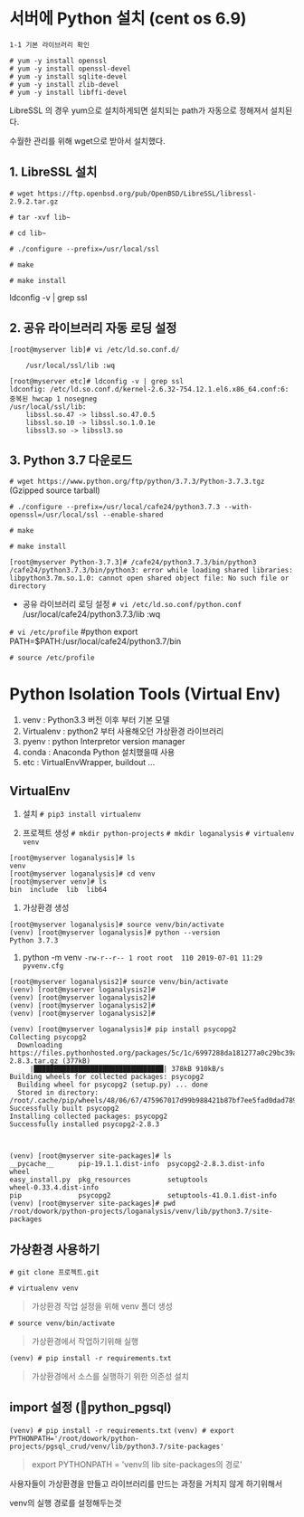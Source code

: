 # 서버에 Python 설치 (cent os 6.9)

    1-1 기본 라이브러리 확인

    # yum -y install openssl
    # yum -y install openssl-devel
    # yum -y install sqlite-devel
    # yum -y install zlib-devel
    # yum -y install libffi-devel
    
LibreSSL 의 경우 yum으로 설치하게되면 설치되는 path가 자동으로 정해져서 설치된다.

수월한 관리를 위해 wget으로 받아서 설치했다.

## 1. LibreSSL 설치

`# wget https://ftp.openbsd.org/pub/OpenBSD/LibreSSL/libressl-2.9.2.tar.gz`

`# tar -xvf lib~`

`# cd lib~`

`# ./configure --prefix=/usr/local/ssl`

`# make`

`# make install`


ldconfig -v | grep ssl


## 2. 공유 라이브러리 자동 로딩 설정
```shell
[root@myserver lib]# vi /etc/ld.so.conf.d/

    /usr/local/ssl/lib :wq

[root@myserver etc]# ldconfig -v | grep ssl
ldconfig: /etc/ld.so.conf.d/kernel-2.6.32-754.12.1.el6.x86_64.conf:6: 중복된 hwcap 1 nosegneg
/usr/local/ssl/lib:
	libssl.so.47 -> libssl.so.47.0.5
	libssl.so.10 -> libssl.so.1.0.1e
	libssl3.so -> libssl3.so
```

## 3. Python 3.7 다운로드


`# wget https://www.python.org/ftp/python/3.7.3/Python-3.7.3.tgz` (Gzipped source tarball)

`# ./configure --prefix=/usr/local/cafe24/python3.7.3 --with-openssl=/usr/local/ssl --enable-shared`

`# make`

`# make install`

```shell
[root@myserver Python-3.7.3]# /cafe24/python3.7.3/bin/python3
/cafe24/python3.7.3/bin/python3: error while loading shared libraries: libpython3.7m.so.1.0: cannot open shared object file: No such file or directory
```

- 공유 라이브러리 로딩 설정
`# vi /etc/ld.so.conf/python.conf`
    /usr/local/cafe24/python3.7.3/lib :wq


`# vi /etc/profile`
    #python
    export PATH=$PATH:/usr/local/cafe24/python3.7/bin
                                                      
`# source /etc/profile`

# Python Isolation Tools (Virtual Env)

1. venv       : Python3.3 버전 이후 부터 기본 모델
1. Virtualenv : python2 부터 사용해오던 가상환경 라이브러리
1. pyenv      : python Interpretor version manager
1. conda      : Anaconda Python 설치했을때 사용
1. etc        : VirtualEnvWrapper, buildout ...

## VirtualEnv

1. 설치
`# pip3 install virtualenv`


1. 프로젝트 생성
`# mkdir python-projects`
`# mkdir loganalysis`
`# virtualenv venv`

```shell
[root@myserver loganalysis]# ls
venv
[root@myserver loganalysis]# cd venv
[root@myserver venv]# ls
bin  include  lib  lib64
```

1. 가상환경 생성
```shell
[root@myserver loganalysis]# source venv/bin/activate
(venv) [root@myserver loganalysis]# python --version
Python 3.7.3
```

1. python -m venv 
`-rw-r--r-- 1 root root  110 2019-07-01 11:29 pyvenv.cfg`


```shell
[root@myserver loganalysis2]# source venv/bin/activate
(venv) [root@myserver loganalysis2]# 
(venv) [root@myserver loganalysis2]# 
(venv) [root@myserver loganalysis2]# 
(venv) [root@myserver loganalysis2]# 

```


```shell
(venv) [root@myserver loganalysis]# pip install psycopg2
Collecting psycopg2
  Downloading https://files.pythonhosted.org/packages/5c/1c/6997288da181277a0c29bc39a5f9143ff20b8c99f2a7d059cfb55163e165/psycopg2-2.8.3.tar.gz (377kB)
     |████████████████████████████████| 378kB 910kB/s 
Building wheels for collected packages: psycopg2
  Building wheel for psycopg2 (setup.py) ... done
  Stored in directory: /root/.cache/pip/wheels/48/06/67/475967017d99b988421b87bf7ee5fad0dad789dc349561786b
Successfully built psycopg2
Installing collected packages: psycopg2
Successfully installed psycopg2-2.8.3



(venv) [root@myserver site-packages]# ls
__pycache__      pip-19.1.1.dist-info  psycopg2-2.8.3.dist-info     wheel
easy_install.py  pkg_resources         setuptools                   wheel-0.33.4.dist-info
pip              psycopg2              setuptools-41.0.1.dist-info
(venv) [root@myserver site-packages]# pwd
/root/dowork/python-projects/loganalysis/venv/lib/python3.7/site-packages
```


## 가상환경 사용하기

`# git clone 프로젝트.git`

`# virtualenv venv`
> 가상환경 작업 설정을 위해 venv 폴더 생성

`# source venv/bin/activate`
> 가상환경에서 작업하기위해 실행

`(venv) # pip install -r requirements.txt`
> 가상환경에서 소스를 실행하기 위한 의존성 설치

## import 설정 (:file_folder:python_pgsql)

`(venv) # pip install -r requirements.txt`
`(venv) # export PYTHONPATH='/root/dowork/python-projects/pgsql_crud/venv/lib/python3.7/site-packages'`
> export PYTHONPATH = 'venv의 lib site-packages의 경로'

사용자들이 가상환경을 만들고 라이브러리를 만드는 과정을 거치지 않게 하기위해서

venv의 실행 경로를 설정해두는것